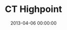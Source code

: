 ---
layout: post
date:   2013-04-06 00:00:00
title: CT Highpoint
categories: fun
picture: /assets/fun/CThighpoint.jpg
summary: April 6, 2013</br>Connecticutt State Highpoint</br>2,380 feet
---